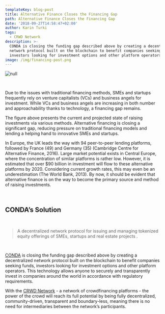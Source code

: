 ```yaml
---
templateKey: blog-post
title: Alternative Finance Closes the Financing Gap
path: Alternative Finance Closes the Financing Gap
date: '2018-09-27T14:58:47+02:00'
author: Karin Turki
tags:
  - CRWD Network
description: >-
  CONDA is closing the funding gap described above by creating a decentralized
  network protocol built on the blockchain to benefit companies seeking funds,
  investors looking for investment options and other platform operators.
image: /img/financing-post.png
---
```

<style>.blog__details--content img {width: 100%!important;max-width:100%!important;margin-right:0; }</style>

![null](/img/financial_gap.png)

<br>

Due to the issues with traditional financing methods, SMEs and startups frequently rely on venture
 capitalists (VCs) and business angels for investment. While VCs and business angels are increasing in both
 number and approachability thanks to technology, a financing gap remains.

The figure above presents the current and projected state of raising investments via various methods. Alternative
 financing is closing a significant gap, reducing pressure on traditional financing models and lending a
 helping hand to innovative SMEs and startups.

In Europe, the UK leads the way with 94 peer-to-peer lending platforms, followed by France (49) and
 Germany (35) (Cambridge Centre for Alternative Finance, 2016). Large market potential exists in Central Europe, where the concentration of similar
 platforms is rather low. However, it is estimated that over $90 billion in investment will flow to these
 alternative platforms by 2020. Considering current growth rates, this may even be an underestimation (The World Bank, 2013).
 By now, it should be evident that alternative finance is on the way to become the primary source and
 method of raising investments.

<br>

## CONDA’s Solution

<br>

> A decentralized network protocol for issuing and managing tokenized equity
> offerings of SMEs, startups and real estate projects
> .

<br>

[CONDA](www.conda.at) is closing the funding gap described above by creating a decentralized network protocol built on
 the blockchain to benefit companies seeking funds, investors looking for investment options and other
 platform operators. This technology allows anyone to securely and transparently invest in companies
 around the world in accordance with regulatory requirements.

With the [CRWD Network](https://ico.conda.online) - a network of crowdfinancing platforms -  the power of the crowd will reach its full potential by being fully decentralized,
 community-driven, transparent and boundary-less, meaning there is no need for intermediaries between
 the network’s participants.

<br>
